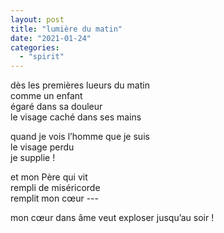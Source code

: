 ```yaml
---
layout: post
title: "lumière du matin"
date: "2021-01-24"
categories:
  - "spirit"
---
```


dès les premières lueurs du matin  
comme un enfant  
égaré dans sa douleur  
le visage caché dans ses mains  

quand je vois l’homme que je suis  
le visage perdu  
je supplie !  

et mon Père qui vit  
rempli de miséricorde  
remplit mon cœur ---  

mon cœur dans âme veut exploser jusqu’au soir !
